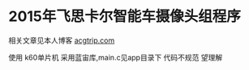 # 2015年飞思卡尔智能车摄像头组程序
相关文章见本人博客 [acgtrip.com](http://www.acgtrip.com)

使用 k60单片机 采用蓝宙库,main.c见app目录下 代码不规范 望理解

